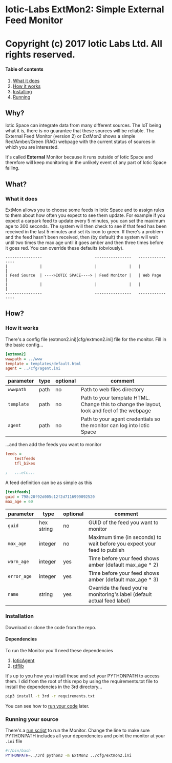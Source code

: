 # Iotic-Labs ExtMon2: Simple External Feed Monitor
Copyright (c) 2017 Iotic Labs Ltd. All rights reserved.
=======================================================

#### Table of contents
1. [What it does](#what-it-does)
2. [How it works](#how-it-works)
2. [Installing](#installation)
2. [Running](#running)

## Why?

Iotic Space can integrate data from many different sources.  The IoT being what it is, there is no guarantee that
these sources will be reliable.  The External Feed Monitor (version 2) or ExtMon2 shows a simple Red/Amber/Green (RAG)
webpage with the current status of sources in which you are interested.

It's called **External** Monitor because it runs outside of Iotic Space and therefore will keep monitoring
in the unlikely event of any part of Iotic Space failing.

## What?

### What it does

ExtMon allows you to choose some feeds in Iotic Space and to assign rules to them about how often you expect to see
them update.  For example if you expect a carpark feed to update every 5 minutes, you can set the maximum age to 300
seconds.  The system will then check to see if that feed has been received in the last 5 minutes and set its icon
to green.  If there's a problem and the feed hasn't been received, then (by default) the system will wait until two
times the max age until it goes amber and then three times before it goes red.  You can override these defaults
(obviously).


```
----------------                       ----------------   ----------------
|              |                       |              |   |              |
| Feed Source  | ---->IOTIC SPACE----> | Feed Monitor |   | Web Page     |
|              |                       |              |   |              |
----------------                       ----------------   ----------------
```

## How?

### How it works

There's a config file (extmon2.ini)[cfg/extmon2.ini] file for the monitor.  Fill in the basic config...

```ini
[extmon2]
wwwpath = ../www
template = templates/default.html
agent = ../cfg/agent.ini
```

|parameter|type|optional|comment|
|---|---|---|---|
|`wwwpath`|path|no|Path to web files directory|
|`template`|path|no|Path to your template HTML. Change this to change the layout, look and feel of the webpage|
|`agent`|path|no|Path to your agent credentials so the monitor can log into Iotic Space|


...and then add the feeds you want to monitor

```ini
feeds =
    testfeeds
    tfl_bikes

;   ...etc...

```

A feed definition can be as simple as this

```ini
[testfeeds]
guid = 798c20f92d005c12f2d7116999092520
max_age = 60

```
|parameter|type|optional|comment|
|---|---|---|---|
|`guid`|hex string|no|GUID of the feed you want to monitor|
|`max_age`|integer|no|Maximum time (in seconds) to wait before you expect your feed to publish|
|`warn_age`|integer|yes|Time before your feed shows amber (default max_age * 2)|
|`error_age`|integer|yes|Time before your feed shows amber (default max_age * 3)|
|`name`|string|yes|Override the feed you're monitoring's label (default actual feed label)|


### Installation

Download or clone the code from the repo.

#### Dependencies

To run the Monitor you'll need these dependencies

1. [IoticAgent](https://pypi.python.org/pypi/py-IoticAgent)
2. [rdflib](https://pypi.python.org/pypi/rdflib)

It's up to you how you install these and set your PYTHONPATH to access them.  I did from the root of this repo by
using the requirements.txt file to install the dependencies in the 3rd directory...
```bash
pip3 install -t 3rd -r requirements.txt
```
You can see how to [run your code](#running-your-source) later.


### Running your source
There's a [run script](src/run.sh) to run the Monitor.
Change the line to make sure PYTHONPATH includes all your dependencies and point the monitor at your `.ini` file
```bash
#!/bin/bash
PYTHONPATH=../3rd python3 -m ExtMon2 ../cfg/extmon2.ini
```

